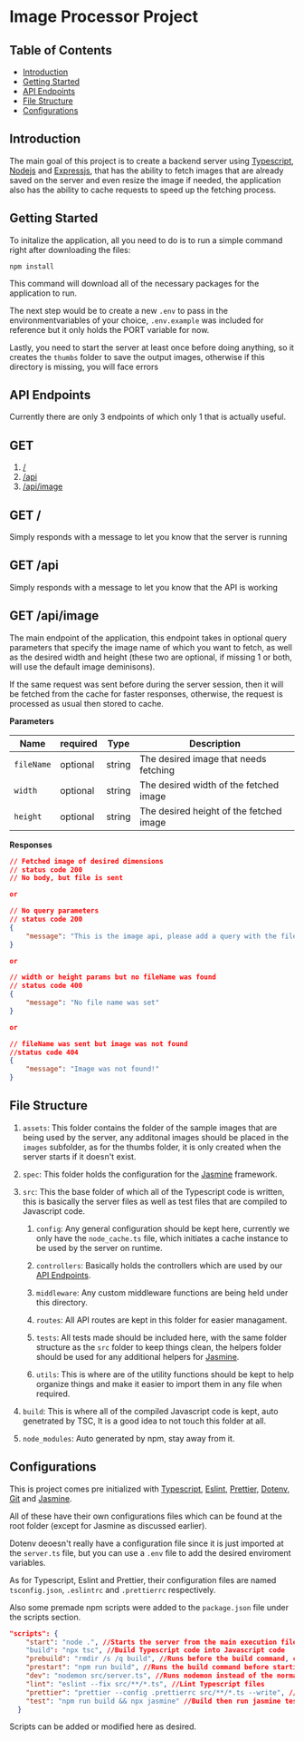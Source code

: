 # Image Processor Project

## Table of Contents

-   [Introduction](#introduction)
-   [Getting Started](#getting-started)
-   [API Endpoints](#api-endpoints)
-   [File Structure](#file-structure)
-   [Configurations](#configurations)

## Introduction

The main goal of this project is to create a backend server using [Typescript](https://www.typescriptlang.org/), [Nodejs](https://nodejs.org/) and [Expressjs](https://expressjs.com/), that has the ability to fetch images that are already saved on the server and even resize the image if needed, the application also has the ability to cache requests to speed up the fetching process.

## Getting Started

To initalize the application, all you need to do is to run a simple command right after downloading the files:

```
npm install
```

This command will download all of the necessary packages for the application to run.

The next step would be to create a new `.env` to pass in the environmentvariables of your choice, `.env.example` was included for reference but it only holds the PORT variable for now.

Lastly, you need to start the server at least once before doing anything, so it creates the `thumbs` folder to save the output images, otherwise if this directory is missing, you will face errors

## API Endpoints

Currently there are only 3 endpoints of which only 1 that is actually useful.

## GET

1. [/](#get-/)<br/>
2. [/api](#get-/api) <br/>
3. [/api/image](#get_/api/image)<br/>

## GET /

Simply responds with a message to let you know that the server is running

## GET /api

Simply responds with a message to let you know that the API is working

## GET /api/image

The main endpoint of the application, this endpoint takes in optional query parameters that specify the image name of which you want to fetch, as well as the desired width and height (these two are optional, if missing 1 or both, will use the default image deminisons).

If the same request was sent before during the server session, then it will be fetched from the cache for faster responses, otherwise, the request is processed as usual then stored to cache.

**Parameters**

| Name       |required| Type   | Description                             |
| ---------- |--------| ------ | --------------------------------------- |
| `fileName` |optional| string | The desired image that needs fetching   |
| `width`    |optional| string | The desired width of the fetched image  |
| `height`   |optional| string | The desired height of the fetched image |

**Responses**

```json
// Fetched image of desired dimensions
// status code 200
// No body, but file is sent

or

// No query parameters
// status code 200
{
    "message": "This is the image api, please add a query with the file name and the desired width and height if any"
}

or

// width or height params but no fileName was found
// status code 400
{
    "message": "No file name was set"
}

or

// fileName was sent but image was not found
//status code 404
{
    "message": "Image was not found!"
}
```

## File Structure

1. `assets`: This folder contains the folder of the sample images that are being used by the server, any additonal images should be placed in the `images` subfolder, as for the thumbs folder, it is only created when the server starts if it doesn't exist.

2. `spec`: This folder holds the configuration for the [Jasmine](https://jasmine.github.io/) framework.

3. `src`: This the base folder of which all of the Typescript code is written, this is basically the server files as well as test files that are compiled to Javascript code.
    1. `config`: Any general configuration should be kept here, currently we only have the `node_cache.ts` file, which initiates a cache instance to be used by the server on runtime.

    2. `controllers`: Basically holds the controllers which are used by our [API Endpoints](#api-endpoints).
    
    3. `middleware`: Any custom middleware functions are being held under this directory.

    4. `routes`: All API routes are kept in this folder for easier managament.

    5. `tests`: All tests made should be included here, with the same folder structure as the `src` folder to keep things clean, the helpers folder should be used for any additional helpers for [Jasmine](https://jasmine.github.io/).

    6. `utils`: This is where are of the utility functions should be kept to help organize things and make it easier to import them in any file when required.
4. `build`: This is where all of the compiled Javascript code is kept, auto genetrated by TSC, It is a good idea to not touch this folder at all.

5. `node_modules`: Auto generated by npm, stay away from it.

## Configurations

This is project comes pre initialized with [Typescript](https://www.typescriptlang.org/), [Eslint](https://eslint.org/), [Prettier](https://prettier.io/), [Dotenv](https://www.npmjs.com/package/dotenv), [Git](https://git-scm.com/) and [Jasmine](https://jasmine.github.io/).

All of these have their own configurations files which can be found at the root folder (except for Jasmine as discussed earlier).

Dotenv deoesn't really have a configuration file since it is just imported at the `server.ts` file, but you can use a `.env` file to add the desired enviroment variables.

As for Typescript, Eslint and Prettier, their configuration files are named `tsconfig.json`, `.eslintrc` and `.prettierrc` respectively.

Also some premade npm scripts were added to the `package.json` file under the scripts section.

```json
"scripts": {
    "start": "node .", //Starts the server from the main execution file ("main": "build/server.js")
    "build": "npx tsc", //Build Typescript code into Javascript code
    "prebuild": "rmdir /s /q build", //Runs before the build command, clears the old build directory
    "prestart": "npm run build", //Runs the build command before starting
    "dev": "nodemon src/server.ts", //Runs nodemon instead of the normal build and run command
    "lint": "eslint --fix src/**/*.ts", //Lint Typescript files
    "prettier": "prettier --config .prettierrc src/**/*.ts --write", //Apply prettier fix
    "test": "npm run build && npx jasmine" //Build then run jasmine tests
  }
```

Scripts can be added or modified here as desired.